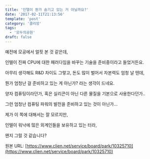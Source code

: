 ```yaml
---
title: '인텔이 뭔가 숨기고 있는 거 아닐까요?'
date: '2017-02-11T21:13:56'
template: 'post'
category: '클리앙'
tags: 
  - '모두의공원'
draft: false
---
```


예전에 모공에서 얼핏 본 것 같은데, 

인텔이 진짜 CPU에 대한 패러다임을 바꾸는 기술을 준비중이라고 들었거든요. 

아무리 생각해도 R&D 차이도 그렇고, 돈도 많이 벌어서 자본력도 엄청 날 텐데, 

뭔가 엄청난 걸 준비하고 있는 게 아닌가? 라는 생각이 드네요. 

양자 컴퓨팅이라던가, 혹은 실리콘이 아닌 다른 물질을 기본으로 사용한다던가..

그런 엄청난 컴퓨팅 파워의 발전을 준비하고 있는 것이 아닌가...

제가 이 쪽에 대해서는 잘 모르지만,

인텔이 워낙에 많은 외계인들을 보유하고 있는 터라,

왠지 그럴 것 같습니다?

원본 URL: [https://www.clien.net/service/board/park/10325710](https://www.clien.net/service/board/park/10325710)